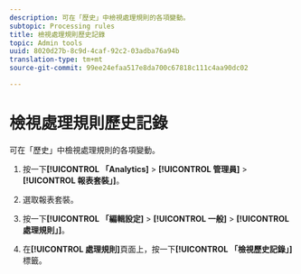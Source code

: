 ```yaml
---
description: 可在「歷史」中檢視處理規則的各項變動。
subtopic: Processing rules
title: 檢視處理規則歷史記錄
topic: Admin tools
uuid: 8020d27b-8c9d-4caf-92c2-03adba76a94b
translation-type: tm+mt
source-git-commit: 99ee24efaa517e8da700c67818c111c4aa90dc02

---
```



# 檢視處理規則歷史記錄

可在「歷史」中檢視處理規則的各項變動。

1. 按一下&#x200B;**[!UICONTROL 「Analytics]** &gt; **[!UICONTROL 管理員]** &gt; **[!UICONTROL 報表套裝」]**。
1. 選取報表套裝。
1. 按一下&#x200B;**[!UICONTROL 「編輯設定]** &gt; **[!UICONTROL 一般]** &gt; **[!UICONTROL 處理規則」]**。

1. 在&#x200B;**[!UICONTROL 處理規則]**&#x200B;頁面上，按一下&#x200B;**[!UICONTROL 「檢視歷史記錄」]**&#x200B;標籤。
